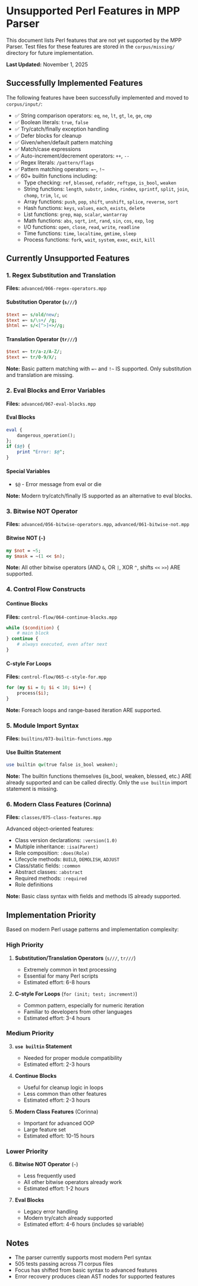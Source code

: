 # Unsupported Perl Features in MPP Parser

This document lists Perl features that are not yet supported by the MPP Parser. Test files for these features are stored in the `corpus/missing/` directory for future implementation.

**Last Updated:** November 1, 2025

## Successfully Implemented Features

The following features have been successfully implemented and moved to `corpus/input/`:

- ✅ String comparison operators: `eq`, `ne`, `lt`, `gt`, `le`, `ge`, `cmp`
- ✅ Boolean literals: `true`, `false`
- ✅ Try/catch/finally exception handling
- ✅ Defer blocks for cleanup
- ✅ Given/when/default pattern matching
- ✅ Match/case expressions
- ✅ Auto-increment/decrement operators: `++`, `--`
- ✅ Regex literals: `/pattern/flags`
- ✅ Pattern matching operators: `=~`, `!~`
- ✅ 60+ builtin functions including:
  - Type checking: `ref`, `blessed`, `refaddr`, `reftype`, `is_bool`, `weaken`
  - String functions: `length`, `substr`, `index`, `rindex`, `sprintf`, `split`, `join`, `chomp`, `trim`, `lc`, `uc`
  - Array functions: `push`, `pop`, `shift`, `unshift`, `splice`, `reverse`, `sort`
  - Hash functions: `keys`, `values`, `each`, `exists`, `delete`
  - List functions: `grep`, `map`, `scalar`, `wantarray`
  - Math functions: `abs`, `sqrt`, `int`, `rand`, `sin`, `cos`, `exp`, `log`
  - I/O functions: `open`, `close`, `read`, `write`, `readline`
  - Time functions: `time`, `localtime`, `gmtime`, `sleep`
  - Process functions: `fork`, `wait`, `system`, `exec`, `exit`, `kill`

## Currently Unsupported Features

### 1. Regex Substitution and Translation
**Files:** `advanced/066-regex-operators.mpp`

#### Substitution Operator (`s///`)
```perl
$text =~ s/old/new/;
$text =~ s/\s+/ /g;
$html =~ s/<[^>]+>//g;
```

#### Translation Operator (`tr///`)
```perl
$text =~ tr/a-z/A-Z/;
$text =~ tr/0-9/X/;
```

**Note:** Basic pattern matching with `=~` and `!~` IS supported. Only substitution and translation are missing.

### 2. Eval Blocks and Error Variables
**Files:** `advanced/067-eval-blocks.mpp`

#### Eval Blocks
```perl
eval {
    dangerous_operation();
};
if ($@) {
    print "Error: $@";
}
```

#### Special Variables
- `$@` - Error message from eval or die

**Note:** Modern try/catch/finally IS supported as an alternative to eval blocks.

### 3. Bitwise NOT Operator
**Files:** `advanced/056-bitwise-operators.mpp`, `advanced/061-bitwise-not.mpp`

#### Bitwise NOT (`~`)
```perl
my $not = ~5;
my $mask = ~(1 << $n);
```

**Note:** All other bitwise operators (AND `&`, OR `|`, XOR `^`, shifts `<<` `>>`) ARE supported.

### 4. Control Flow Constructs

#### Continue Blocks
**Files:** `control-flow/064-continue-blocks.mpp`
```perl
while ($condition) {
    # main block
} continue {
    # always executed, even after next
}
```

#### C-style For Loops
**Files:** `control-flow/065-c-style-for.mpp`
```perl
for (my $i = 0; $i < 10; $i++) {
    process($i);
}
```

**Note:** Foreach loops and range-based iteration ARE supported.

### 5. Module Import Syntax
**Files:** `builtins/073-builtin-functions.mpp`

#### Use Builtin Statement
```perl
use builtin qw(true false is_bool weaken);
```

**Note:** The builtin functions themselves (is_bool, weaken, blessed, etc.) ARE already supported and can be called directly. Only the `use builtin` import statement is missing.

### 6. Modern Class Features (Corinna)
**Files:** `classes/075-class-features.mpp`

Advanced object-oriented features:
- Class version declarations: `:version(1.0)`
- Multiple inheritance: `:isa(Parent)`
- Role composition: `:does(Role)`
- Lifecycle methods: `BUILD`, `DEMOLISH`, `ADJUST`
- Class/static fields: `:common`
- Abstract classes: `:abstract`
- Required methods: `:required`
- Role definitions

**Note:** Basic class syntax with fields and methods IS already supported.

## Implementation Priority

Based on modern Perl usage patterns and implementation complexity:

### High Priority
1. **Substitution/Translation Operators** (`s///`, `tr///`)
   - Extremely common in text processing
   - Essential for many Perl scripts
   - Estimated effort: 6-8 hours

2. **C-style For Loops** (`for (init; test; increment)`)
   - Common pattern, especially for numeric iteration
   - Familiar to developers from other languages
   - Estimated effort: 3-4 hours

### Medium Priority
3. **`use builtin` Statement**
   - Needed for proper module compatibility
   - Estimated effort: 2-3 hours

4. **Continue Blocks**
   - Useful for cleanup logic in loops
   - Less common than other features
   - Estimated effort: 2-3 hours

5. **Modern Class Features** (Corinna)
   - Important for advanced OOP
   - Large feature set
   - Estimated effort: 10-15 hours

### Lower Priority
6. **Bitwise NOT Operator** (`~`)
   - Less frequently used
   - All other bitwise operators already work
   - Estimated effort: 1-2 hours

7. **Eval Blocks**
   - Legacy error handling
   - Modern try/catch already supported
   - Estimated effort: 4-6 hours (includes `$@` variable)

## Notes

- The parser currently supports most modern Perl syntax
- 505 tests passing across 71 corpus files
- Focus has shifted from basic syntax to advanced features
- Error recovery produces clean AST nodes for supported features

